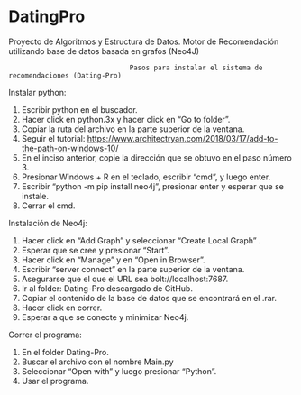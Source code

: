 # DatingPro
Proyecto de Algoritmos y Estructura de Datos. Motor de Recomendación utilizando base de datos basada en grafos (Neo4J)
                     
                     
                     
                                  Pasos para instalar el sistema de recomendaciones (Dating-Pro)
Instalar python:
1. Escribir python en el buscador.
2. Hacer click en python.3x y hacer click en “Go to folder”. 
3. Copiar la ruta del archivo en la parte superior de la ventana.
4. Seguir el tutorial: https://www.architectryan.com/2018/03/17/add-to-the-path-on-windows-10/
5. En el inciso anterior, copie la dirección que se obtuvo en el paso número 3.
6. Presionar Windows + R en el teclado, escribir “cmd”, y luego enter. 
7. Escribir “python -m pip install neo4j”, presionar enter y esperar que se instale.
8. Cerrar el cmd. 

Instalación de Neo4j:
1. Hacer click en “Add Graph” y seleccionar “Create Local Graph” .
2. Esperar que se cree y presionar “Start”. 
3. Hacer click en “Manage” y en “Open in Browser”.
4. Escribir “server connect” en la parte superior de la ventana. 
5. Asegurarse que el que el URL sea  bolt://localhost:7687.
6. Ir al folder: Dating-Pro descargado de GitHub.
7. Copiar el contenido de la base de datos que se encontrará en el .rar.
8. Hacer click en correr. 
9. Esperar a que se conecte y minimizar Neo4j.



Correr el programa:
1. En el folder Dating-Pro.
2. Buscar el archivo con el nombre Main.py
3. Seleccionar “Open with” y luego presionar “Python”.
4. Usar el programa. 


